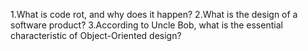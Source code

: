 1.What is code rot, and why does it happen?
2.What is the design of a software product?
3.According to Uncle Bob, what is the essential characteristic of Object-Oriented design?

